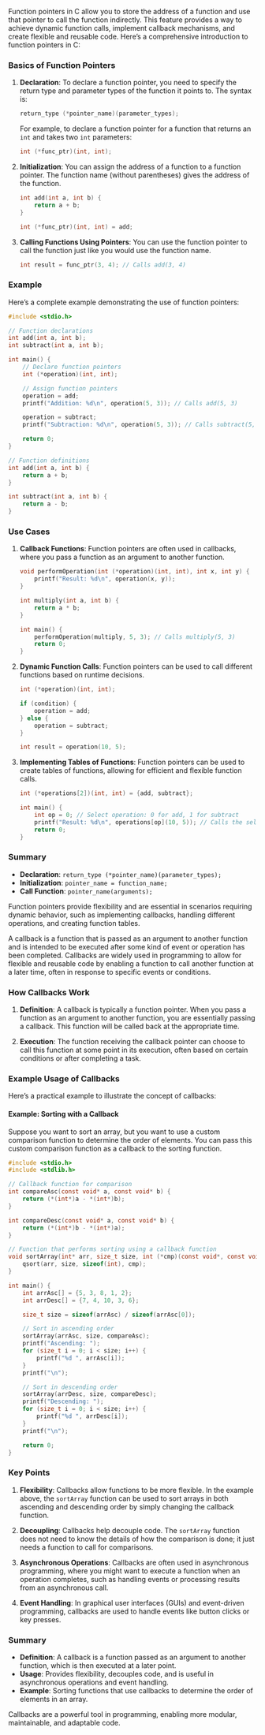 Function pointers in C allow you to store the address of a function and use that pointer to call the function indirectly. This feature provides a way to achieve dynamic function calls, implement callback mechanisms, and create flexible and reusable code. Here’s a comprehensive introduction to function pointers in C:

### Basics of Function Pointers

1. **Declaration**: To declare a function pointer, you need to specify the return type and parameter types of the function it points to. The syntax is:
   ```c
   return_type (*pointer_name)(parameter_types);
   ```

   For example, to declare a function pointer for a function that returns an `int` and takes two `int` parameters:
   ```c
   int (*func_ptr)(int, int);
   ```

2. **Initialization**: You can assign the address of a function to a function pointer. The function name (without parentheses) gives the address of the function.
   ```c
   int add(int a, int b) {
       return a + b;
   }

   int (*func_ptr)(int, int) = add;
   ```

3. **Calling Functions Using Pointers**: You can use the function pointer to call the function just like you would use the function name.
   ```c
   int result = func_ptr(3, 4); // Calls add(3, 4)
   ```

### Example

Here’s a complete example demonstrating the use of function pointers:

```c
#include <stdio.h>

// Function declarations
int add(int a, int b);
int subtract(int a, int b);

int main() {
    // Declare function pointers
    int (*operation)(int, int);

    // Assign function pointers
    operation = add;
    printf("Addition: %d\n", operation(5, 3)); // Calls add(5, 3)

    operation = subtract;
    printf("Subtraction: %d\n", operation(5, 3)); // Calls subtract(5, 3)

    return 0;
}

// Function definitions
int add(int a, int b) {
    return a + b;
}

int subtract(int a, int b) {
    return a - b;
}
```

### Use Cases

1. **Callback Functions**: Function pointers are often used in callbacks, where you pass a function as an argument to another function.

   ```c
   void performOperation(int (*operation)(int, int), int x, int y) {
       printf("Result: %d\n", operation(x, y));
   }

   int multiply(int a, int b) {
       return a * b;
   }

   int main() {
       performOperation(multiply, 5, 3); // Calls multiply(5, 3)
       return 0;
   }
   ```

2. **Dynamic Function Calls**: Function pointers can be used to call different functions based on runtime decisions.

   ```c
   int (*operation)(int, int);

   if (condition) {
       operation = add;
   } else {
       operation = subtract;
   }

   int result = operation(10, 5);
   ```

3. **Implementing Tables of Functions**: Function pointers can be used to create tables of functions, allowing for efficient and flexible function calls.

   ```c
   int (*operations[2])(int, int) = {add, subtract};

   int main() {
       int op = 0; // Select operation: 0 for add, 1 for subtract
       printf("Result: %d\n", operations[op](10, 5)); // Calls the selected function
       return 0;
   }
   ```

### Summary

- **Declaration**: `return_type (*pointer_name)(parameter_types);`
- **Initialization**: `pointer_name = function_name;`
- **Call Function**: `pointer_name(arguments);`

Function pointers provide flexibility and are essential in scenarios requiring dynamic behavior, such as implementing callbacks, handling different operations, and creating function tables.

A callback is a function that is passed as an argument to another function and is intended to be executed after some kind of event or operation has been completed. Callbacks are widely used in programming to allow for flexible and reusable code by enabling a function to call another function at a later time, often in response to specific events or conditions.

### How Callbacks Work

1. **Definition**: A callback is typically a function pointer. When you pass a function as an argument to another function, you are essentially passing a callback. This function will be called back at the appropriate time.

2. **Execution**: The function receiving the callback pointer can choose to call this function at some point in its execution, often based on certain conditions or after completing a task.

### Example Usage of Callbacks

Here’s a practical example to illustrate the concept of callbacks:

#### Example: Sorting with a Callback

Suppose you want to sort an array, but you want to use a custom comparison function to determine the order of elements. You can pass this custom comparison function as a callback to the sorting function.

```c
#include <stdio.h>
#include <stdlib.h>

// Callback function for comparison
int compareAsc(const void* a, const void* b) {
    return (*(int*)a - *(int*)b);
}

int compareDesc(const void* a, const void* b) {
    return (*(int*)b - *(int*)a);
}

// Function that performs sorting using a callback function
void sortArray(int* arr, size_t size, int (*cmp)(const void*, const void*)) {
    qsort(arr, size, sizeof(int), cmp);
}

int main() {
    int arrAsc[] = {5, 3, 8, 1, 2};
    int arrDesc[] = {7, 4, 10, 3, 6};

    size_t size = sizeof(arrAsc) / sizeof(arrAsc[0]);

    // Sort in ascending order
    sortArray(arrAsc, size, compareAsc);
    printf("Ascending: ");
    for (size_t i = 0; i < size; i++) {
        printf("%d ", arrAsc[i]);
    }
    printf("\n");

    // Sort in descending order
    sortArray(arrDesc, size, compareDesc);
    printf("Descending: ");
    for (size_t i = 0; i < size; i++) {
        printf("%d ", arrDesc[i]);
    }
    printf("\n");

    return 0;
}
```

### Key Points

1. **Flexibility**: Callbacks allow functions to be more flexible. In the example above, the `sortArray` function can be used to sort arrays in both ascending and descending order by simply changing the callback function.

2. **Decoupling**: Callbacks help decouple code. The `sortArray` function does not need to know the details of how the comparison is done; it just needs a function to call for comparisons.

3. **Asynchronous Operations**: Callbacks are often used in asynchronous programming, where you might want to execute a function when an operation completes, such as handling events or processing results from an asynchronous call.

4. **Event Handling**: In graphical user interfaces (GUIs) and event-driven programming, callbacks are used to handle events like button clicks or key presses.

### Summary

- **Definition**: A callback is a function passed as an argument to another function, which is then executed at a later point.
- **Usage**: Provides flexibility, decouples code, and is useful in asynchronous operations and event handling.
- **Example**: Sorting functions that use callbacks to determine the order of elements in an array.

Callbacks are a powerful tool in programming, enabling more modular, maintainable, and adaptable code.